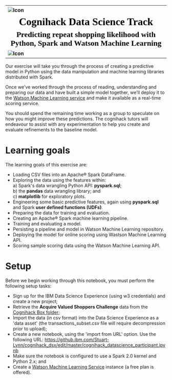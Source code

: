 <html>
<table style="border: none" align="left">
<tr style="border: none">
<th style="border: none"><img src="http://i.imgur.com/o1X3CAd.jpg" alt="Icon" align="left"></th>
</tr>
   <tr style="border: none">
      <th style="border: none"><font face="verdana" size="6" color="black"><b>Cognihack Data Science Track</b></font></th>
   </tr>
   <tr style="border: none">
      <th style="border: none"><font face="verdana" size="5" color="black"><b>Predicting repeat shopping likelihood with Python, Spark and Watson Machine Learning</b></font></th>
   </tr>
   <tr style="border: none">
       <th style="border: none"><img src="https://kaggle2.blob.core.windows.net/competitions/kaggle/3897/media/shoppers_lores.png" alt="Icon" align="left"> </th>
   </tr>
</table>
</html>

Our exercise will take you through the process of creating a predictive model in Python using the data manipulation and machine learning libraries distributed with Spark.  

Once we've worked through the process of reading, understanding and preparing our data and have built a simple model together, we'll deploy it to the [Watson Machine Learning service](https://datascience.ibm.com/features#machinelearning) and make it available as a real-time scoring service.  

You should spend the remaining time working as a group to speculate on how you might improve these predictions. The cognihack tutors will endeavour to assist with any experimentation to help you create and evaluate refinements to the baseline model.

# Learning goals

The learning goals of this exercise are:

-  Loading CSV files into an Apache® Spark DataFrame.
-  Exploring the data using the features within:  
    a) Spark's data wrangling Python API: __pyspark.sql__;  
    b) the __pandas__ data wrangling library; and  
    c) __matplotlib__ for exploratory plots.  
-  Engineering some basic predictive features, again using __pyspark.sql__ and Spark __user defined functions (UDFs)__.
-  Preparing the data for training and evaluation.
-  Creating an Apache® Spark machine learning pipeline.
-  Training and evaluating a model.
-  Persisting a pipeline and model in Watson Machine Learning repository.
-  Deploying the model for online scoring using Wastson Machine Learning API.
-  Scoring sample scoring data using the Watson Machine Learning API.


# Setup
Before we begin working through this notebook, you must perform the following setup tasks:

-  Sign up for the IBM Data Science Experience (using w3 credentials) and create a new project;
-  Retrieve the **Acquire Valued Shoppers Challenge** data from the [Cognihack Box folder](https://ibm.ent.box.com/folder/25592156534);
-  Import the data (in csv format) into the Data Science Experience as a 'data asset' (the transactions_subset.csv file will require decompression prior to upload);
-  Create a new notebook, using the 'import from URL' option. Use the following URL: https://github.ibm.com/Stuart-Lynn/cognihack_dsx/edit/master/cognihack_datascience_participant.ipynb
-  Make sure the notebook is configured to use a Spark 2.0 kernel and Python 2.x; and
-  Create a [Watson Machine Learning Service](https://console.ng.bluemix.net/catalog/services/ibm-watson-machine-learning/) instance (a free plan is offered).
